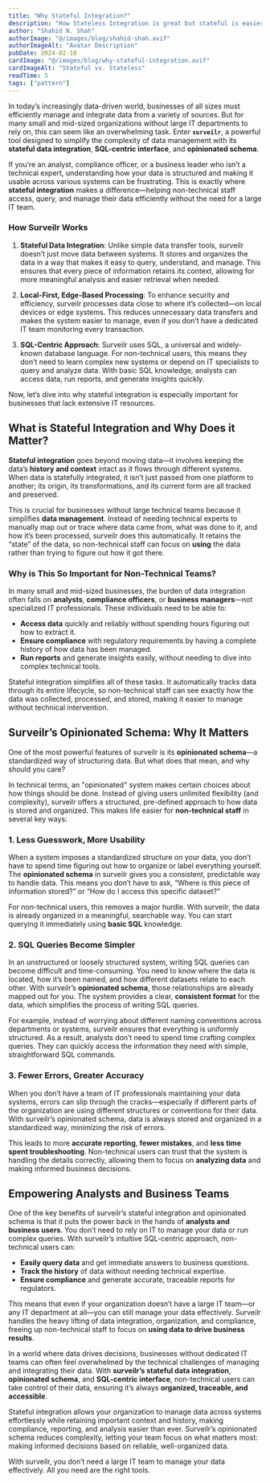 ```yaml
---
title: "Why Stateful Integration?"
description: "How Stateless Integration is great but stateful is easier for non-technical staff without an IT team"
author: "Shahid N. Shah"
authorImage: "@/images/blog/shahid-shah.avif"
authorImageAlt: "Avatar Description"
pubDate: 2024-02-10
cardImage: "@/images/blog/why-stateful-integration.avif"
cardImageAlt: "Stateful vs. Stateless"
readTime: 5
tags: ["pattern"]
---
```


In today’s increasingly data-driven world, businesses of all sizes must
efficiently manage and integrate data from a variety of sources. But for many
small and mid-sized organizations without large IT departments to rely on, this
can seem like an overwhelming task. Enter **`surveilr`**, a powerful tool
designed to simplify the complexity of data management with its **stateful data
integration**, **SQL-centric interface**, and **opinionated schema**.

If you’re an analyst, compliance officer, or a business leader who isn’t a
technical expert, understanding how your data is structured and making it usable
across various systems can be frustrating. This is exactly where **stateful
integration** makes a difference—helping non-technical staff access, query, and
manage their data efficiently without the need for a large IT team.

### How Surveilr Works

1. **Stateful Data Integration**: Unlike simple data transfer tools, surveilr
   doesn’t just move data between systems. It stores and organizes the data in a
   way that makes it easy to query, understand, and manage. This ensures that
   every piece of information retains its context, allowing for more meaningful
   analysis and easier retrieval when needed.

2. **Local-First, Edge-Based Processing**: To enhance security and efficiency,
   surveilr processes data close to where it’s collected—on local devices or
   edge systems. This reduces unnecessary data transfers and makes the system
   easier to manage, even if you don’t have a dedicated IT team monitoring every
   transaction.

3. **SQL-Centric Approach**: Surveilr uses SQL, a universal and widely-known
   database language. For non-technical users, this means they don’t need to
   learn complex new systems or depend on IT specialists to query and analyze
   data. With basic SQL knowledge, analysts can access data, run reports, and
   generate insights quickly.

Now, let’s dive into why stateful integration is especially important for
businesses that lack extensive IT resources.

## What is Stateful Integration and Why Does it Matter?

**Stateful integration** goes beyond moving data—it involves keeping the data’s
**history and context** intact as it flows through different systems. When data
is statefully integrated, it isn’t just passed from one platform to another; its
origin, its transformations, and its current form are all tracked and preserved.

This is crucial for businesses without large technical teams because it
simplifies **data management**. Instead of needing technical experts to manually
map out or trace where data came from, what was done to it, and how it’s been
processed, surveilr does this automatically. It retains the “state” of the data,
so non-technical staff can focus on **using** the data rather than trying to
figure out how it got there.

### Why is This So Important for Non-Technical Teams?

In many small and mid-sized businesses, the burden of data integration often
falls on **analysts**, **compliance officers**, or **business managers**—not
specialized IT professionals. These individuals need to be able to:

- **Access data** quickly and reliably without spending hours figuring out how
  to extract it.
- **Ensure compliance** with regulatory requirements by having a complete
  history of how data has been managed.
- **Run reports** and generate insights easily, without needing to dive into
  complex technical tools.

Stateful integration simplifies all of these tasks. It automatically tracks data
through its entire lifecycle, so non-technical staff can see exactly how the
data was collected, processed, and stored, making it easier to manage without
technical intervention.

## Surveilr’s Opinionated Schema: Why It Matters

One of the most powerful features of surveilr is its **opinionated schema**—a
standardized way of structuring data. But what does that mean, and why should
you care?

In technical terms, an "opinionated" system makes certain choices about how
things should be done. Instead of giving users unlimited flexibility (and
complexity), surveilr offers a structured, pre-defined approach to how data is
stored and organized. This makes life easier for **non-technical staff** in
several key ways:

### 1. **Less Guesswork, More Usability**

When a system imposes a standardized structure on your data, you don’t have to
spend time figuring out how to organize or label everything yourself. The
**opinionated schema** in surveilr gives you a consistent, predictable way to
handle data. This means you don’t have to ask, “Where is this piece of
information stored?” or “How do I access this specific dataset?”

For non-technical users, this removes a major hurdle. With surveilr, the data is
already organized in a meaningful, searchable way. You can start querying it
immediately using **basic SQL** knowledge.

### 2. **SQL Queries Become Simpler**

In an unstructured or loosely structured system, writing SQL queries can become
difficult and time-consuming. You need to know where the data is located, how
it’s been named, and how different datasets relate to each other. With
surveilr’s **opinionated schema**, those relationships are already mapped out
for you. The system provides a clear, **consistent format** for the data, which
simplifies the process of writing SQL queries.

For example, instead of worrying about different naming conventions across
departments or systems, surveilr ensures that everything is uniformly
structured. As a result, analysts don’t need to spend time crafting complex
queries. They can quickly access the information they need with simple,
straightforward SQL commands.

### 3. **Fewer Errors, Greater Accuracy**

When you don’t have a team of IT professionals maintaining your data systems,
errors can slip through the cracks—especially if different parts of the
organization are using different structures or conventions for their data. With
surveilr’s opinionated schema, data is always stored and organized in a
standardized way, minimizing the risk of errors.

This leads to more **accurate reporting**, **fewer mistakes**, and **less time
spent troubleshooting**. Non-technical users can trust that the system is
handling the details correctly, allowing them to focus on **analyzing data** and
making informed business decisions.

## Empowering Analysts and Business Teams

One of the key benefits of surveilr’s stateful integration and opinionated
schema is that it puts the power back in the hands of **analysts and business
users**. You don’t need to rely on IT to manage your data or run complex
queries. With surveilr’s intuitive SQL-centric approach, non-technical users
can:

- **Easily query data** and get immediate answers to business questions.
- **Track the history** of data without needing technical expertise.
- **Ensure compliance** and generate accurate, traceable reports for regulators.

This means that even if your organization doesn’t have a large IT team—or any IT
department at all—you can still manage your data effectively. Surveilr handles
the heavy lifting of data integration, organization, and compliance, freeing up
non-technical staff to focus on **using data to drive business results**.

In a world where data drives decisions, businesses without dedicated IT teams
can often feel overwhelmed by the technical challenges of managing and
integrating their data. With **surveilr’s stateful data integration**,
**opinionated schema**, and **SQL-centric interface**, non-technical users can
take control of their data, ensuring it’s always **organized, traceable, and
accessible**.

Stateful integration allows your organization to manage data across systems
effortlessly while retaining important context and history, making compliance,
reporting, and analysis easier than ever. Surveilr’s opinionated schema reduces
complexity, letting your team focus on what matters most: making informed
decisions based on reliable, well-organized data.

With surveilr, you don’t need a large IT team to manage your data effectively.
All you need are the right tools.
